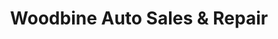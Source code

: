 ---
title: "Woodbine Auto Sales & Repair"
url: /east-york/woodbine-auto-sales-and-repair/
shop: car repair
---